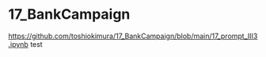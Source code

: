 # 17_BankCampaign
https://github.com/toshiokimura/17_BankCampaign/blob/main/17_prompt_III3.ipynb
test
